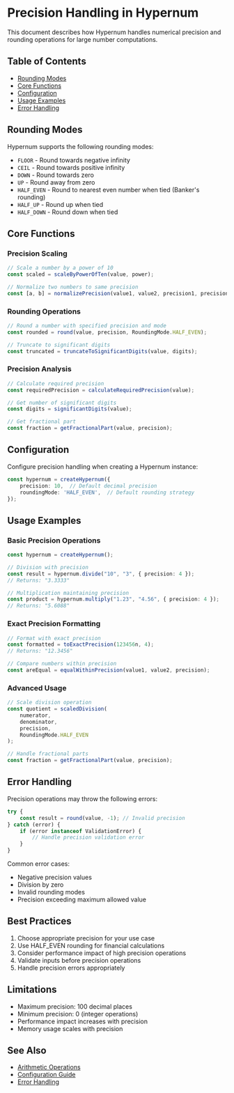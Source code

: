 # Precision Handling in Hypernum

This document describes how Hypernum handles numerical precision and rounding operations for large number computations.

## Table of Contents

- [Rounding Modes](#rounding-modes)
- [Core Functions](#core-functions) 
- [Configuration](#configuration)
- [Usage Examples](#usage-examples)
- [Error Handling](#error-handling)

## Rounding Modes

Hypernum supports the following rounding modes:

- `FLOOR` - Round towards negative infinity
- `CEIL` - Round towards positive infinity 
- `DOWN` - Round towards zero
- `UP` - Round away from zero
- `HALF_EVEN` - Round to nearest even number when tied (Banker's rounding)
- `HALF_UP` - Round up when tied
- `HALF_DOWN` - Round down when tied

## Core Functions

### Precision Scaling

```typescript
// Scale a number by a power of 10
const scaled = scaleByPowerOfTen(value, power);

// Normalize two numbers to same precision
const [a, b] = normalizePrecision(value1, value2, precision1, precision2);
```

### Rounding Operations

```typescript
// Round a number with specified precision and mode
const rounded = round(value, precision, RoundingMode.HALF_EVEN);

// Truncate to significant digits
const truncated = truncateToSignificantDigits(value, digits);
```

### Precision Analysis

```typescript
// Calculate required precision
const requiredPrecision = calculateRequiredPrecision(value);

// Get number of significant digits
const digits = significantDigits(value);

// Get fractional part
const fraction = getFractionalPart(value, precision);
```

## Configuration

Configure precision handling when creating a Hypernum instance:

```typescript
const hypernum = createHypernum({
    precision: 10,  // Default decimal precision
    roundingMode: 'HALF_EVEN',  // Default rounding strategy
});
```

## Usage Examples

### Basic Precision Operations

```typescript
const hypernum = createHypernum();

// Division with precision
const result = hypernum.divide("10", "3", { precision: 4 });
// Returns: "3.3333"

// Multiplication maintaining precision
const product = hypernum.multiply("1.23", "4.56", { precision: 4 });
// Returns: "5.6088"
```

### Exact Precision Formatting

```typescript
// Format with exact precision
const formatted = toExactPrecision(123456n, 4);
// Returns: "12.3456"

// Compare numbers within precision
const areEqual = equalWithinPrecision(value1, value2, precision);
```

### Advanced Usage

```typescript
// Scale division operation
const quotient = scaledDivision(
    numerator,
    denominator, 
    precision,
    RoundingMode.HALF_EVEN
);

// Handle fractional parts
const fraction = getFractionalPart(value, precision);
```

## Error Handling

Precision operations may throw the following errors:

```typescript
try {
    const result = round(value, -1); // Invalid precision
} catch (error) {
    if (error instanceof ValidationError) {
        // Handle precision validation error
    }
}
```

Common error cases:
- Negative precision values
- Division by zero
- Invalid rounding modes
- Precision exceeding maximum allowed value

## Best Practices

1. Choose appropriate precision for your use case
2. Use HALF_EVEN rounding for financial calculations
3. Consider performance impact of high precision operations
4. Validate inputs before precision operations
5. Handle precision errors appropriately

## Limitations

- Maximum precision: 100 decimal places
- Minimum precision: 0 (integer operations)
- Performance impact increases with precision
- Memory usage scales with precision

## See Also

- [Arithmetic Operations](./ARITHMETIC.md)
- [Configuration Guide](../CONFIG.md)
- [Error Handling](./ERRORS.md)